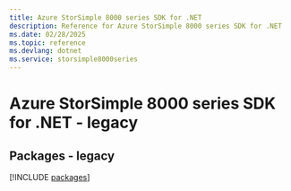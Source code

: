 ```yaml
---
title: Azure StorSimple 8000 series SDK for .NET
description: Reference for Azure StorSimple 8000 series SDK for .NET
ms.date: 02/28/2025
ms.topic: reference
ms.devlang: dotnet
ms.service: storsimple8000series
---
```

# Azure StorSimple 8000 series SDK for .NET - legacy
## Packages - legacy
[!INCLUDE [packages](storsimple-8000-series-index.md)]